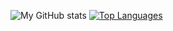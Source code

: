 ![My GitHub stats](https://github-readme-stats.vercel.app/api?username=ykyritsis&show_icons=true&theme=radical)
[![Top Languages](https://github-readme-stats.vercel.app/api/top-langs/?username=ykyritsis&theme=radical)](https://github.com/anuraghazra/github-readme-stats)
